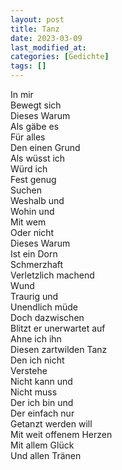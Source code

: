 ```yaml
---
layout: post
title: Tanz
date: 2023-03-09
last_modified_at:
categories: [Gedichte]
tags: []
---
```


In mir  
Bewegt sich  
Dieses Warum  
Als gäbe es  
Für alles  
Den einen Grund  
Als wüsst ich  
Würd ich  
Fest genug  
Suchen  
Weshalb und  
Wohin und  
Mit wem  
Oder nicht  
Dieses Warum  
Ist ein Dorn  
Schmerzhaft  
Verletzlich machend  
Wund  
Traurig und  
Unendlich müde  
Doch dazwischen  
Blitzt er unerwartet auf  
Ahne ich ihn  
Diesen zartwilden Tanz  
Den ich nicht  
Verstehe  
Nicht kann und  
Nicht muss  
Der ich bin und  
Der einfach nur  
Getanzt werden will  
Mit weit offenem Herzen  
Mit allem Glück  
Und allen Tränen